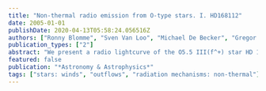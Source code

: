 ```yaml
---
title: "Non-thermal radio emission from O-type stars. I. HD168112"
date: 2005-01-01
publishDate: 2020-04-13T05:58:24.056516Z
authors: ["Ronny Blomme", "Sven Van Loo", "Michael De Becker", "Gregor Rauw", "Mark Runacres", "D. Y. A Setia Gunawan", "Jessica Chapman"]
publication_types: ["2"]
abstract: "We present a radio lightcurve of the O5.5 III(f^+) star HD 168112, based on archive data from the Very Large Array (VLA) and the Australia Telescope Compact Array (ATCA). The fluxes show considerable variability and a negative spectral index, thereby confirming that HD 168112 is a non-thermal radio emitter. The non-thermal radio emission is believed to be due to synchrotron radiation from relativistic electrons that have been Fermi accelerated in shocks. For HD 168112, it is not known whether these shocks are due to a wind-wind collision in a binary system or to the intrinsic instability of the stellar wind driving mechanism. Assuming HD 168112 to be a single star, our synchrotron model shows that the velocity jump of the shocks should be very high, or there should be a very large number of shocks in the wind. Neither of these is compatible with time-dependent hydrodynamical calculations of O star winds. If, on the other hand, we assume that HD 168112 is a binary, the high velocity jump is easily explained by ascribing it to the wind-wind collision. By further assuming the star to be an eccentric binary, we can explain the observed radio variability by the colliding-wind region moving in and out of the region where free-free absorption is important. The radio data presented here show that the binary has a period of between one and two years. By combining the radio data with X-ray data, we find that the most likely period is ~1.4 yr."
featured: false
publication: "*Astronomy & Astrophysics*"
tags: ["stars: winds", "outflows", "radiation mechanisms: non-thermal"]
---
```


